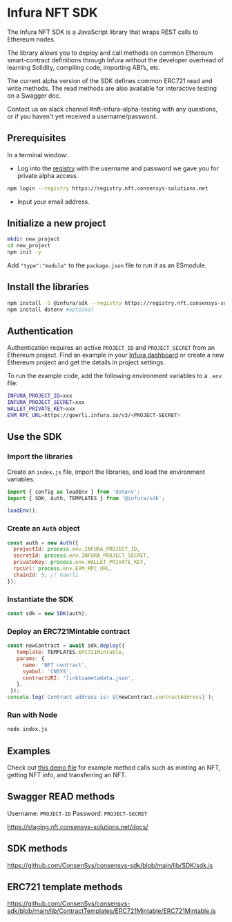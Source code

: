 # Infura NFT SDK

The Infura NFT SDK is a JavaScript library that wraps REST calls to Ethereum nodes.

The library allows you to deploy and call methods on common Ethereum smart-contract definitions through Infura without the developer overhead of learning Solidity, compiling code, importing ABI’s, etc.

The current alpha version of the SDK defines common ERC721 read and write methods. The read methods are also available for interactive testing on a Swagger doc.

Contact us on slack channel #nft-infura-alpha-testing with any questions, or if you haven't yet received a username/password.

## Prerequisites

In a terminal window: 

* Log into the [registry](https://registry.nft.consensys-solutions.net) with the username and password we gave you for private alpha access.

```bash
npm login --registry https://registry.nft.consensys-solutions.net
```

* Input your email address.

## Initialize a new project

```bash
mkdir new_project
cd new_project
npm init -y
```

Add `"type":"module"` to the `package.json` file to run it as an ESmodule.

## Install the libraries

```bash
npm install -S @infura/sdk --registry https://registry.nft.consensys-solutions.net
npm install dotenv #optional
```

## Authentication

Authentication requires an active `PROJECT_ID` and `PROJECT_SECRET` from an Ethereum project. Find an example in your [Infura dashboard](https://infura.io/dashboard) or create a new Ethereum project and get the details in project settings.

To run the example code, add the following environment variables to a `.env` file:

```bash
INFURA_PROJECT_ID=xxx
INFURA_PROJECT_SECRET=xxx
WALLET_PRIVATE_KEY=xxx
EVM_RPC_URL=https://goerli.infura.io/v3/<PROJECT-SECRET>
```

## Use the SDK

### Import the libraries

Create an `index.js` file, import the libraries, and load the environment variables.

```js
import { config as loadEnv } from 'dotenv';
import { SDK, Auth, TEMPLATES } from '@infura/sdk';

loadEnv();
```

### Create an `Auth` object

```javascript
const auth = new Auth({
  projectId: process.env.INFURA_PROJECT_ID,
  secretId: process.env.INFURA_PROJECT_SECRET,
  privateKey: process.env.WALLET_PRIVATE_KEY,
  rpcUrl: process.env.EVM_RPC_URL,
  chainId: 5, // Goerli
});
```

### Instantiate the SDK

```js
const sdk = new SDK(auth);
```

### Deploy an ERC721Mintable contract

```js
const newContract = await sdk.deploy({
   template: TEMPLATES.ERC721Mintable,
   params: {
     name: 'NFT contract',
     symbol: 'CNSYS',
     contractURI: 'linktoametadata.json',
   },
 });
console.log(`Contract address is: ${newContract.contractAddress}`);
```

### Run with Node

```bash
node index.js
```

## Examples

Check out [this demo file](usage.js) for example method calls such as minting an NFT, getting NFT info, and transferring an NFT.

## Swagger READ methods

Username: `PROJECT-ID`
Password: `PROJECT-SECRET`

https://staging.nft.consensys-solutions.net/docs/

## SDK methods

https://github.com/ConsenSys/consensys-sdk/blob/main/lib/SDK/sdk.js

## ERC721 template methods

https://github.com/ConsenSys/consensys-sdk/blob/main/lib/ContractTemplates/ERC721Mintable/ERC721Mintable.js